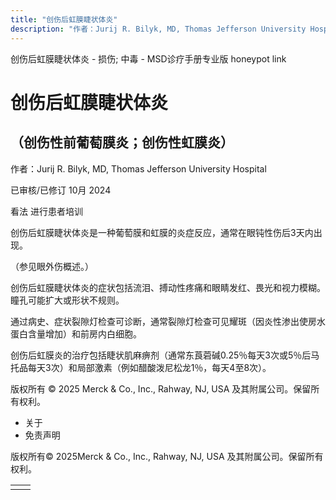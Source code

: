 ```yaml
---
title: "创伤后虹膜睫状体炎"
description: "作者：Jurij R. Bilyk, MD, Thomas Jefferson University Hospital"
---
```


﻿创伤后虹膜睫状体炎 \- 损伤; 中毒 \- MSD诊疗手册专业版 honeypot link

# 创伤后虹膜睫状体炎

## （创伤性前葡萄膜炎；创伤性虹膜炎）

作者：Jurij R. Bilyk, MD, Thomas Jefferson University Hospital

已审核/已修订 10月 2024

看法 进行患者培训

创伤后虹膜睫状体炎是一种葡萄膜和虹膜的炎症反应，通常在眼钝性伤后3天内出现。

（参见眼外伤概述。）

创伤后虹膜睫状体炎的症状包括流泪、搏动性疼痛和眼睛发红、畏光和视力模糊。瞳孔可能扩大或形状不规则。

通过病史、症状裂隙灯检查可诊断，通常裂隙灯检查可见耀斑（因炎性渗出使房水蛋白含量增加）和前房内白细胞。

创伤后虹膜炎的治疗包括睫状肌麻痹剂（通常东莨菪碱0.25％每天3次或5％后马托品每天3次）和局部激素（例如醋酸泼尼松龙1％，每天4至8次）。



版权所有 © 2025
Merck & Co., Inc., Rahway, NJ, USA 及其附属公司。保留所有权利。

- 关于
- 免责声明

版权所有© 2025Merck & Co., Inc., Rahway, NJ, USA 及其附属公司。保留所有权利。

|     |     |
| --- | --- |
|  |  |